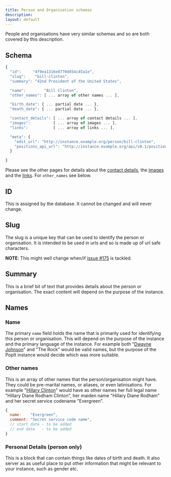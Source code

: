 ```yaml
---
title: Person and Organisation schemas
description: 
layout: default
---
```


People and organisations have very similar schemas and so are both covered by this description.

## Schema

``` javascript
{
  "id":     "4f9ea1316e8770d854c45a1e",
  "slug":    "bill-clinton",
  "summary": "42nd President of the United States",

  "name":        "Bill Clinton",
  "other_names": [ ... array of other names ... ],

  "birth_date": { ... partial date ... },
  "death_date": { ... partial date ... },

  "contact_details": [ ... array of contact details ... ],
  "images":          [ ... array of images ... ],
  "links":           [ ... array of links ... ],

  "meta": {
    "edit_url": "http://instance.example.org/person/bill-clinton",
    "positions_api_url": "http://instance.example.org/api/v0.1/position?person=4f9ea1316e8770d854c45a1e"
  }

}
```

Please see the other pages for details about the [contact details](../contact-detail), the [images](../image) and the [links](../link). For `other_names` see below.

## ID

This is assigned by the database. It cannot be changed and will never change.

## Slug

The slug is a unique key that can be used to identify the person or organisation. It is intended to be used in urls and so is made up of url safe characters.

**NOTE**: This might well change when/if [issue #175](https://github.com/mysociety/popit/issues/175) is tackled.

## Summary

This is a brief bit of text that provides details about the person or organisation. The exact content will depend on the purpose of the instance. 

## Names

### Name

The primary `name` field holds the name that is primarily used for identifying this person or organisation. This will depend on the purpose of the instance and the primary language of the instance. For example both "[Dwayne Johnson](http://en.wikipedia.org/wiki/Dwayne_Johnson)" and "The Rock" would be valid names, but the purpose of the PopIt instance would decide which was more suitable.

### Other names

This is an array of other names that the person/organisation might have. They could be pre-marital names, or aliases, or even latinisations. For example "[Hillary Clinton](http://en.wikipedia.org/wiki/Hillary_Rodham_Clinton)" would have as other names her full legal name "Hillary Diane Rodham Clinton", her maiden name "Hillary Diane Rodham" and her secret service codename "Evergreen".

``` javascript
{
  name:    "Evergreen",
  comment: "Secret service code name",
  // start date - to be added
  // end date   - to be added
}
```

### Personal Details (person only)

This is a block that can contain things like dates of birth and death. It also server as as useful place to put other information that might be relevant to your instance, such as gender etc.
